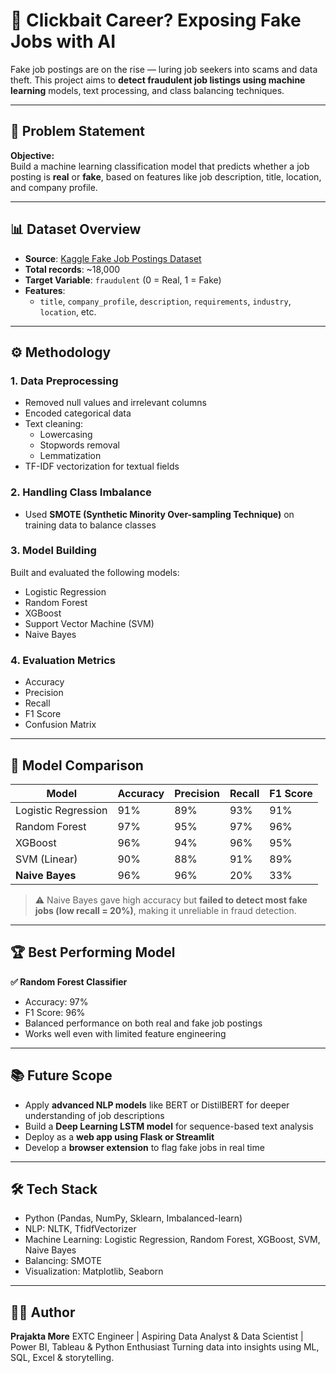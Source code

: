 # 🎯 Clickbait Career? Exposing Fake Jobs with AI

Fake job postings are on the rise — luring job seekers into scams and data theft. This project aims to **detect fraudulent job listings using machine learning** models, text processing, and class balancing techniques.

---

## 📌 Problem Statement

**Objective:**  
Build a machine learning classification model that predicts whether a job posting is **real** or **fake**, based on features like job description, title, location, and company profile.

---

## 📊 Dataset Overview

- **Source**: [Kaggle Fake Job Postings Dataset](https://www.kaggle.com/shivamb/real-or-fake-fake-jobposting-prediction)
- **Total records**: ~18,000
- **Target Variable**: `fraudulent` (0 = Real, 1 = Fake)
- **Features**:
  - `title`, `company_profile`, `description`, `requirements`, `industry`, `location`, etc.

---

## ⚙️ Methodology

### 1. Data Preprocessing
- Removed null values and irrelevant columns
- Encoded categorical data
- Text cleaning:
  - Lowercasing
  - Stopwords removal
  - Lemmatization
- TF-IDF vectorization for textual fields

### 2. Handling Class Imbalance
- Used **SMOTE (Synthetic Minority Over-sampling Technique)** on training data to balance classes

### 3. Model Building
Built and evaluated the following models:
- Logistic Regression
- Random Forest
- XGBoost
- Support Vector Machine (SVM)
- Naive Bayes

### 4. Evaluation Metrics
- Accuracy
- Precision
- Recall
- F1 Score
- Confusion Matrix

---

## 🧠 Model Comparison

| Model                | Accuracy | Precision | Recall | F1 Score |
|---------------------|----------|-----------|--------|----------|
| Logistic Regression | 91%      | 89%       | 93%    | 91%      |
| Random Forest       | 97%      | 95%       | 97%    | 96%      |
| XGBoost             | 96%      | 94%       | 96%    | 95%      |
| SVM (Linear)        | 90%      | 88%       | 91%    | 89%      |
| **Naive Bayes**     | 96%      | 96%       | 20%    | 33%      |

> ⚠️ Naive Bayes gave high accuracy but **failed to detect most fake jobs (low recall = 20%)**, making it unreliable in fraud detection.

---

## 🏆 Best Performing Model

**✅ Random Forest Classifier**
- Accuracy: 97%
- F1 Score: 96%
- Balanced performance on both real and fake job postings
- Works well even with limited feature engineering

---

## 📚 Future Scope

- Apply **advanced NLP models** like BERT or DistilBERT for deeper understanding of job descriptions
- Build a **Deep Learning LSTM model** for sequence-based text analysis
- Deploy as a **web app using Flask or Streamlit**
- Develop a **browser extension** to flag fake jobs in real time

---

## 🛠️ Tech Stack

- Python (Pandas, NumPy, Sklearn, Imbalanced-learn)
- NLP: NLTK, TfidfVectorizer
- Machine Learning: Logistic Regression, Random Forest, XGBoost, SVM, Naive Bayes
- Balancing: SMOTE
- Visualization: Matplotlib, Seaborn

---

## 👩‍💻 Author
**Prajakta More**
EXTC Engineer | Aspiring Data Analyst & Data Scientist |
Power BI, Tableau & Python Enthusiast
Turning data into insights using ML, SQL, Excel & storytelling.



